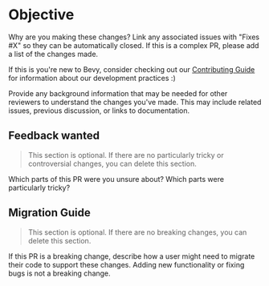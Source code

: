 # Objective

Why are you making these changes?
Link any associated issues with "Fixes #X" so they can be automatically closed.
If this is a complex PR, please add a list of the changes made.

If this is you're new to Bevy, consider checking out our [Contributing Guide](https://github.com/bevyengine/bevy/blob/main/CONTRIBUTING.md) for information about our development practices :)

Provide any background information that may be needed for other reviewers to understand the changes you've made.
This may include related issues, previous discussion, or links to documentation.

## Feedback wanted

> This section is optional. If there are no particularly tricky or controversial changes, you can delete this section.

Which parts of this PR were you unsure about? Which parts were particularly tricky?

## Migration Guide

> This section is optional. If there are no breaking changes, you can delete this section.

If this PR is a breaking change, describe how a user might need to migrate their code to support these changes.
Adding new functionality or fixing bugs is not a breaking change.
